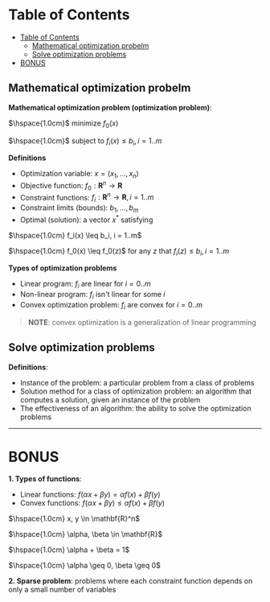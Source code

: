<!-- TOC titleSize:1 tabSpaces:2 depthFrom:1 depthTo:6 withLinks:1 updateOnSave:1 orderedList:0 skip:0 title:1 charForUnorderedList:* -->
# Table of Contents
- [Table of Contents](#table-of-contents)
  - [Mathematical optimization probelm](#mathematical-optimization-probelm)
  - [Solve optimization problems](#solve-optimization-problems)
- [BONUS](#bonus)
<!-- /TOC -->

## Mathematical optimization probelm
**Mathematical optimization problem (optimization problem)**:

$\hspace{1.0cm}$ minimize $f_0(x)$

$\hspace{1.0cm}$ subject to $f_i(x) \leq b_i, i = 1..m$

**Definitions**
  * Optimization variable: $x = (x_1, ..., x_n)$
  * Objective function: $f_0: \mathbf{R}^n \rightarrow \mathbf{R}$
  * Constraint functions: $f_i: \mathbf{R}^n \rightarrow \mathbf{R}, i = 1..m$
  * Constraint limits (bounds): $b_1, ..., b_m$
  * Optimal (solution): a vector $x^*$ satisfying
  
  $\hspace{1.0cm} f_i(x) \leq b_i, i = 1..m$
  
  $\hspace{1.0cm} f_0(x) \leq f_0(z)$ for any $z$ that $f_i(z) \leq b_i, i = 1..m$
  
**Types of optimization problems**
  * Linear program: $f_i$ are linear for $i = 0..m$
  * Non-linear program: $f_i$ isn't linear for some $i$
  * Convex optimization problem: $f_i$ are convex for $i = 0..m$

> **NOTE**: convex optimization is a generalization of linear programming

## Solve optimization problems
**Definitions**:
  * Instance of the problem: a particular problem from a class of problems
  * Solution method for a class of optimization problem: an algorithm that computes a solution, given an instance of the problem
  * The effectiveness of an algorithm: the ability to solve the optimization problems

***
# BONUS
**1. Types of functions**:
  * Linear functions: $f(\alpha x + \beta y) = \alpha f(x) + \beta f(y)$ 
  * Convex functions: $f(\alpha x + \beta y) \leq \alpha f(x) + \beta f(y)$
  
  $\hspace{1.0cm} x, y \in \mathbf{R}^n$
  
  $\hspace{1.0cm} \alpha, \beta \in \mathbf{R}$
  
  $\hspace{1.0cm} \alpha + \beta = 1$
  
  $\hspace{1.0cm} \alpha \geq 0, \beta \geq 0$

**2. Sparse problem**: problems where each constraint function depends on only a small number of variables 
